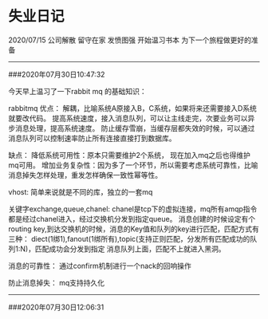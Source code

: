 # 失业日记
2020/07/15 公司解散 留守在家 发愤图强 开始温习书本 为下一个旅程做更好的准备

---
###2020年07月30日10:47:32

今天早上温习了一下rabbit mq 的基础知识：
    
 rabbitmq
 优点：
 解耦，比喻系统A原接入B，C系统，如果将来还需要接入D系统就要改代码。
 提高系统速度，接入消息队列，可以让主线走完，次要业务可以异步消息处理，提高系统速度。
 防止缓存雪崩，当缓存层都失效的时候，可以通过消息队列可以控制速率防止所有连接直接打到数据库。
 
 缺点：
 降低系统可用性：原本只需要维护2个系统， 现在加入mq之后也得维护mq可用。
 增加业务复杂性：因为多了一个环节，所以需要考虑系统可靠性，比喻消息掉失怎样处理，重发怎样确保一致性幂等性。
 
 vhost:
 简单来说就是不同的库，独立的一套mq
 
 关键字exchange,queue,chanel:
 chanel是tcp下的虚拟连接，mq所有amqp指令都是经过chanel进入，经过交换机分发到指定queue。
 消息创建的时候设定有个routing key,到达交换机的时候，消息的Key值和队列的key进行匹配，匹配方式有三种：
 diect(1绑1),fanout(1绑所有),topic(支持正则匹配，分发所有匹配成功的队列1:N)，匹配成功会分发到指定
 消息队列上面，匹配不上就进入黑洞。
 
 
 消息的可靠性：
 通过confirm机制进行一个nack的回响操作
 
 防止消息掉失：
 mq支持持久化
 
 ---
 ###2020年07月30日12:06:31
 
 